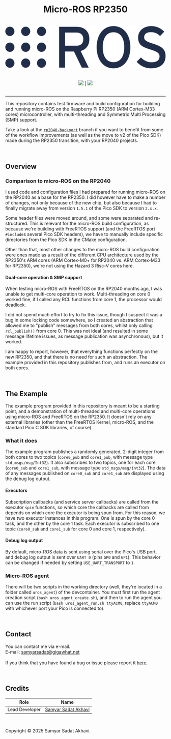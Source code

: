 <h1 align="center">Micro-ROS RP2350</h1>

<p align="center">
	<br>
	<a href="https://www.ros.org"><img src="https://github.com/samyarsadat/ROS-Robot/raw/stage-1/assets/logos/ROS_logo.svg"></a><br>
	<br>
	<br>
	<a href="LICENSE"><img src="https://img.shields.io/github/license/samyarsadat/Micro-ROS-RP2350?color=blue"></a>
	|
	<a href="../../issues"><img src="https://img.shields.io/github/issues/samyarsadat/Micro-ROS-RP2350"></a>
	<br><br>
</p>

----
This repository contains test firmware and build configuration for building and running micro-ROS on the Raspberry Pi RP2350 (ARM Cortex-M33 cores) microcontroller, with multi-threading and Symmetric Multi Processing (SMP) support.

Take a look at the [`rp2040-backport`](https://github.com/samyarsadat/Micro-ROS-RP2350/tree/rp2040-backport) branch if you want to benefit from some of the workflow improvements (as well as the move to v2 of the Pico SDK) made during the RP2350 transition, with your RP2040 projects.

<br>

## Overview

### Comparison to micro-ROS on the RP2040
I used code and configuration files I had prepared for running micro-ROS on the RP2040 as a base for the RP2350. I did however have to make a number of changes, not only because of the new chip, but also because I had to finally migrate away from version `1.5.1` of the Pico SDK to version `2.x.x`.

Some header files were moved around, and some were separated and re-structured. This is relevant for the micro-ROS build configuration, as because we're building with FreeRTOS support (and the FreeRTOS port `#include`s several Pico SDK headers), we have to manually include specific directories from the Pico SDK in the CMake configuration.

Other than that, most other changes to the micro-ROS build configuration were ones made as a result of the different CPU architecture used by the RP2350's ARM cores (ARM Cortex-M0+ for RP2040 vs. ARM Cortex-M33 for RP2350), we're not using the Hazard 3 Risc-V cores here.

#### Dual-core operation & SMP support
When testing micro-ROS with FreeRTOS on the RP2040 months ago, I was unable to get multi-core operation to work. Multi-threading on core 0 worked fine, if I called any RCL functions from core 1, the processor would deadlock. 

I did not spend much effort to try to fix this issue, though I suspect it was a bug in some locking code somewhere, so I created an abstraction that allowed me to "publish" messages from both cores, whilst only calling `rcl_publish()` from core 0. This was not ideal (and resulted in some message lifetime issues, as message publication was asynchronous), but it worked.

I am happy to report, however, that everything functions perfectly on the new RP2350, and that there is no need for such an abstraction. The example provided in this repository publishes from, and runs an executor on both cores.

<br>

## The Example
The example program provided in this repository is meant to be a starting point, and a demonstration of multi-threaded and multi-core operations using micro-ROS and FreeRTOS on the RP2350. It doesn't rely on any external libraries (other than the FreeRTOS Kernel, micro-ROS, and the standard Pico C SDK libraries, of course).

### What it does
The example program publishes a randomly generated, 2-digit integer from both cores to two topics (`core0_pub` and `core1_pub`, with message type `std_msgs/msg/Int32`). It also subscribes to two topics, one for each core (`core0_sub` and `core1_sub`, with message type `std_msgs/msg/Int32`). The data of any messages published on `core0_sub` and `core1_sub` are displayed using the debug log output.

#### Executors
Subscription callbacks (and service server callbacks) are called from the executor `spin` functions, so which core the callbacks are called from depends on which core the executor is being spun from. For this reason, we have two executor instances in this program. One is spun by the core 0 task, and the other by the core 1 task. Each executor is subscribed to one topic (`core0_sub` and `core1_sub` for core 0 and core 1, respectively).

#### Debug log output
By default, micro-ROS data is sent using serial over the Pico's USB port, and debug log output is sent over `UART 0` (pins `GP0` and `GP1`). This behavior can be changed if needed by setting `USE_UART_TRANSPORT` to `1`.

### Micro-ROS agent
There will be two scripts in the working directory (well, they're located in a folder called `uros_agent`) of the devcontainer. You must first run the agent creation script (`bash uros_agent_create.sh`), and then to run the agent you can use the run script (`bash uros_agent_run.sh ttyACM0`, replace `ttyACM0` with whichever port your Pico is connected to).

<br>

## Contact
You can contact me via e-mail.<br>
E-mail: samyarsadat@gigawhat.net<br>
<br>
If you think that you have found a bug or issue please report it <a href="../../issues">here</a>.

<br>


## Credits
| Role           | Name                                                             |
| -------------- | ---------------------------------------------------------------- |
| Lead Developer | <a href="https://github.com/samyarsadat">Samyar Sadat Akhavi</a> |

<br>

Copyright © 2025 Samyar Sadat Akhavi.